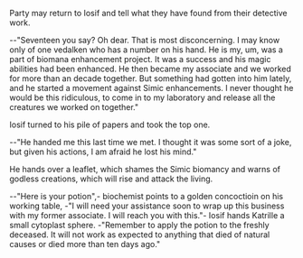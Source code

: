 Party may return to Iosif and tell what they have found from their detective
work.

--"Seventeen you say? Oh dear. That is most disconcerning. I may know only of
one vedalken who has a number on his hand. He is my, um, was a part of biomana
enhancement project. It was a success and his magic abilities had been
enhanced. He then became my associate and we worked for more than an decade
together. But something had gotten into him lately, and he started a movement
against Simic enhancements. I never thought he would be this ridiculous, to
come in to my laboratory and release all the creatures we worked on together."

Iosif turned to his pile of papers and took the top one.

--"He handed me this last time we met. I thought it was some sort of a joke,
but given his actions, I am afraid he lost his mind."

He hands over a leaflet, which shames the Simic biomancy and warns of godless
creations, which will rise and attack the living.

--"Here is your potion",- biochemist points to a golden concoctioin on his
working table, -"I will need your assistance soon to wrap up this business with
my former associate. I will reach you with this."- Iosif hands Katrille a small
cytoplast sphere. -"Remember to apply the potion to the freshly deceased. It
will not work as expected to anything that died of natural causes or died more
than ten days ago."
